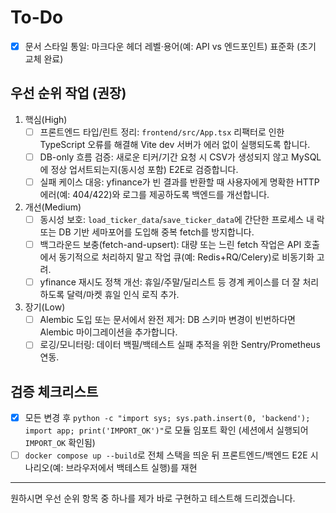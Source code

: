# To-Do

- [x] 문서 스타일 통일: 마크다운 헤더 레벨·용어(예: API vs 엔드포인트) 표준화 (초기 교체 완료)

## 우선 순위 작업 (권장)

1. 핵심(High)
   - [ ] 프론트엔드 타입/린트 정리: `frontend/src/App.tsx` 리팩터로 인한 TypeScript 오류를 해결해 Vite dev 서버가 에러 없이 실행되도록 합니다.
   - [ ] DB-only 흐름 검증: 새로운 티커/기간 요청 시 CSV가 생성되지 않고 MySQL에 정상 업서트되는지(동시성 포함) E2E로 검증합니다.
   - [ ] 실패 케이스 대응: yfinance가 빈 결과를 반환할 때 사용자에게 명확한 HTTP 에러(예: 404/422)와 로그를 제공하도록 백엔드를 개선합니다.

2. 개선(Medium)
   - [ ] 동시성 보호: `load_ticker_data`/`save_ticker_data`에 간단한 프로세스 내 락 또는 DB 기반 세마포어를 도입해 중복 fetch를 방지합니다.
   - [ ] 백그라운드 보충(fetch-and-upsert): 대량 또는 느린 fetch 작업은 API 호출에서 동기적으로 처리하지 말고 작업 큐(예: Redis+RQ/Celery)로 비동기화 고려.
   - [ ] yfinance 재시도 정책 개선: 휴일/주말/딜리스트 등 경계 케이스를 더 잘 처리하도록 달력/마켓 휴일 인식 로직 추가.

3. 장기(Low)
   - [ ] Alembic 도입 또는 문서에서 완전 제거: DB 스키마 변경이 빈번하다면 Alembic 마이그레이션을 추가합니다.
   - [ ] 로깅/모니터링: 데이터 백필/백테스트 실패 추적을 위한 Sentry/Prometheus 연동.

## 검증 체크리스트

- [x] 모든 변경 후 `python -c "import sys; sys.path.insert(0, 'backend'); import app; print('IMPORT_OK')"`로 모듈 임포트 확인 (세션에서 실행되어 `IMPORT_OK` 확인됨)
- [ ] `docker compose up --build`로 전체 스택을 띄운 뒤 프론트엔드/백엔드 E2E 시나리오(예: 브라우저에서 백테스트 실행)를 재현

---

원하시면 우선 순위 항목 중 하나를 제가 바로 구현하고 테스트해 드리겠습니다.